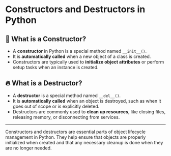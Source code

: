 # Constructors and Destructors in Python

## 🔧 What is a Constructor?

* A **constructor** in Python is a special method named `__init__()`.
* It is **automatically called** when a new object of a class is created.
* Constructors are typically used to **initialize object attributes** or perform setup tasks when an instance is created.

## 🔥 What is a Destructor?

* A **destructor** is a special method named `__del__()`.
* It is **automatically called** when an object is destroyed, such as when it goes out of scope or is explicitly deleted.
* Destructors are commonly used to **clean up resources**, like closing files, releasing memory, or disconnecting from services.
---
Constructors and destructors are essential parts of object lifecycle management in Python. They help ensure that objects are properly initialized when created and that any necessary cleanup is done when they are no longer needed.
